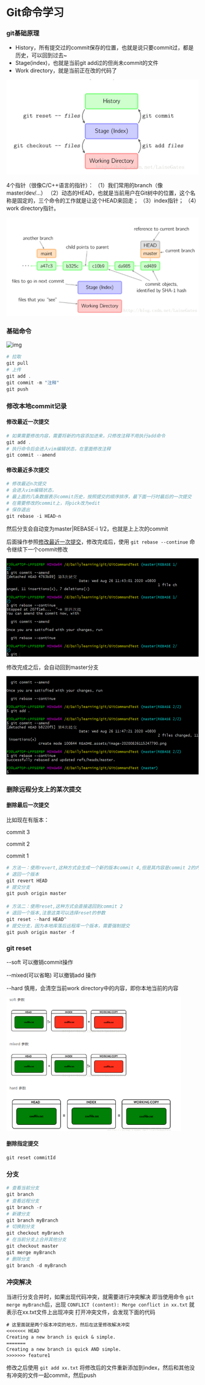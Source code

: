 # Git命令学习

### git基础原理

- History，所有提交过的commit保存的位置，也就是说只要commit过，都是历史，可以回到过去~
- Stage(index)，也就是当前git add过的但尚未commit的文件
- Work directory，就是当前正在改的代码了

<img src="README.assets/image-20200826132913347.png" alt="image-20200826132913347" style="zoom:67%;" />



4个指针（很像C/C++语言的指针）：
（1）我们常用的branch（像master/dev/…）
（2）动态的HEAD，也就是当前用户在Git树中的位置，这个名称是固定的，三个命令的工作就是让这个HEAD来回走；
（3）index指针；
（4）work directory指针。

<img src="README.assets/image-20200826133044027.png" alt="image-20200826133044027" style="zoom:50%;" />

### 基础命令

![img](http://kmknkk.oss-cn-beijing.aliyuncs.com/image/git.jpg)

```powershell
# 拉取
git pull
# 上传
git add .
git commit -m "注释"
git push
```



### 修改本地commit记录

#### 修改最近一次提交

```powershell
# 如果需要修改内容，需要将新的内容添加进来，只修改注释不用执行add命令
git add .
# 执行命令后会进入vim编辑状态，在里面修改注释
git commit --amend
```



#### 修改最近多次提交

```powershell
# 修改最近n次提交
# 会进入vim编辑状态，
# 最上面的几条数据表示commit历史，按照提交的顺序排序，最下面一行时最后的一次提交
# 在需要修改的commit上，将pick改为edit
# 保存退出
git rebase -i HEAD~n
```



然后分支会自动变为master|REBASE-i 1/2，也就是上上次的commit

后面操作参照[修改最近一次提交](####修改最近一次提交)，修改完成后，使用 `git rebase --continue` 命令继续下一个commit修改

<img src="README.assets/image-20200826115247790.png" alt="image-20200826115247790" style="zoom: 67%;" />

修改完成之后，会自动回到master分支

<img src="README.assets/image-20200826120056216.png" alt="image-20200826120056216" style="zoom: 67%;" />



### 删除远程分支上的某次提交

#### 删除最后一次提交

比如现在有版本：

commit 3

commit 2

commit 1

```powershell
# 方法一：使用revert,这种方式会生成一个新的版本commit 4,但是其内容是commit 2的内容
# 退回一个版本
git revert HEAD
# 提交分支
git push origin master

# 方法二：使用reset,这种方式会直接退回到commit 2
# 退回一个版本,注意这类可以选择reset的参数
git reset --hard HEAD^
# 提交分支，因为本地库落后远程库一个版本，需要强制提交
git push origin master -f
```



### git reset

--soft 可以撤销commit操作

--mixed(可以省略) 可以撤销add 操作

--hard 慎用，会清空当前work directory中的内容，即你本地当前的内容

<img src="README.assets/image-20200826133117729.png" alt="image-20200826133117729" style="zoom:67%;" />



#### 删除指定提交

```
git reset commitId
```





### 分支

```powershell
# 查看当前分支
git branch
# 查看远程分支
git branch -r
# 新建分支
git branch myBranch
# 切换到分支
git checkout myBranch
# 在当前分支上合并其他分支
git checkout master
git merge myBranch
# 删除分支
git branch -d myBranch
```


### 冲突解决

当进行分支合并时，如果出现代码冲突，就需要进行冲突解决
即当使用命令 `git merge myBranch`后，出现 `CONFLICT (content): Merge conflict in xx.txt`
就表示在xx.txt文件上出现冲突
打开冲突文件，会发现下面的代码
```
# 这里面就是两个版本冲突的地方，然后在这里修改解决冲突
<<<<<<< HEAD
Creating a new branch is quick & simple.
=======
Creating a new branch is quick AND simple.
>>>>>>> feature1
```

修改之后使用 `git add xx.txt` 将修改后的文件重新添加到index，然后和其他没有冲突的文件一起commit，然后push
